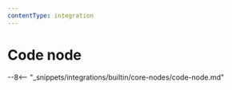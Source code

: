 ```yaml
---
contentType: integration
---
```


# Code node

--8<-- "_snippets/integrations/builtin/core-nodes/code-node.md"
